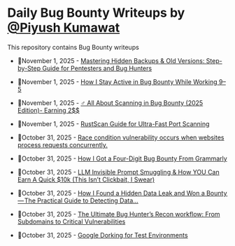 # Daily Bug Bounty Writeups by [@Piyush Kumawat](https://twitter.com/piyush_supiy) 
This repository contains Bug Bounty writeups

<!-- BLOG-POST-LIST:START -->
 - 💯November 1, 2025 - [Mastering Hidden Backups &amp; Old Versions: Step-by-Step Guide for Pentesters and Bug Hunters](https://medium.com/@verylazytech/mastering-hidden-backups-old-versions-step-by-step-guide-for-pentesters-and-bug-hunters-e1b0b077999f?source=rss------bug_bounty-5) 

 - 💯November 1, 2025 - [How I Stay Active in Bug Bounty While Working 9–5](https://shaifsec.medium.com/how-i-stay-active-in-bug-bounty-while-working-9-5-7ab95e853c7a?source=rss------bug_bounty-5) 

 - 💯November 1, 2025 - [️‍♂️ All About Scanning in Bug Bounty &lpar;2025 Edition&rpar;- Earning 2$$](https://medium.com/@xmxa-tech/%EF%B8%8F-%EF%B8%8F-all-about-scanning-in-bug-bounty-2025-edition-earning-2-b758c69746bb?source=rss------bug_bounty-5) 

 - 💯November 1, 2025 - [RustScan Guide for Ultra-Fast Port Scanning](https://medium.com/@jpablo13/rustscan-guide-for-ultra-fast-port-scanning-77a7aa3cac21?source=rss------bug_bounty-5) 

 - 💯October 31, 2025 - [Race condition vulnerability occurs when websites process requests concurrently.](https://medium.com/@ebrahimmagdy735/race-condition-vulnerability-occurs-when-websites-process-requests-concurrently-43f3e3cd2350?source=rss------bug_bounty-5) 

 - 💯October 31, 2025 - [How I Got a Four-Digit Bug Bounty From Grammarly](https://hexaphp.medium.com/how-i-got-a-four-digit-bug-bounty-from-grammarly-187038396843?source=rss------bug_bounty-5) 

 - 💯October 31, 2025 - [LLM Invisible Prompt Smuggling &amp; How YOU Can Earn A Quick $10k &lpar;This Isn’t Clickbait, I Swear&rpar;](https://medium.com/@justas_b1/llm-invisible-prompt-smuggling-how-you-can-earn-a-quick-10k-this-isnt-clickbait-i-swear-2df2de834f81?source=rss------bug_bounty-5) 

 - 💯October 31, 2025 - [How I Found a Hidden Data Leak and Won a Bounty — The Practical Guide to Detecting Data…](https://medium.com/@zoningxtr/how-i-found-a-hidden-data-leak-and-won-a-bounty-the-practical-guide-to-detecting-data-fafba9fc6266?source=rss------bug_bounty-5) 

 - 💯October 31, 2025 - [The Ultimate Bug Hunter’s Recon workflow: From Subdomains to Critical Vulnerabilities](https://medium.com/@manojxshrestha/the-ultimate-bug-hunters-recon-workflow-from-subdomains-to-critical-vulnerabilities-befcef19307f?source=rss------bug_bounty-5) 

 - 💯October 31, 2025 - [Google Dorking for Test Environments](https://medium.com/@cybersecplayground/google-dorking-for-test-environments-ae70958fa112?source=rss------bug_bounty-5) 
<!-- BLOG-POST-LIST:END -->

